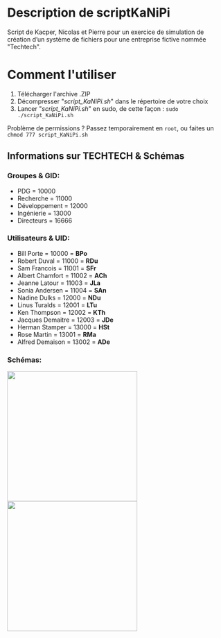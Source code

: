 # Description de scriptKaNiPi
Script de Kacper, Nicolas et Pierre pour un exercice de simulation de création d’un système de fichiers pour une entreprise fictive nommée "Techtech".

# Comment l'utiliser
1. Télécharger l'archive .ZIP
2. Décompresser "_script_KaNiPi.sh_" dans le répertoire de votre choix
3. Lancer "_script_KaNiPi.sh_" en sudo, de cette façon : `sudo ./script_KaNiPi.sh`

Problème de permissions ? Passez temporairement en `root`, ou faites un `chmod 777 script_KaNiPi.sh`

## Informations sur TECHTECH & Schémas
### Groupes & GID:
* PDG = 10000
* Recherche = 11000
* Développement = 12000
* Ingénierie = 13000
* Directeurs = 16666

### Utilisateurs & UID:
* Bill Porte = 10000 = __BPo__ 
* Robert Duval = 11000 = __RDu__ 
* Sam Francois = 11001 = __SFr__ 
* Albert Chamfort = 11002 = __ACh__ 
* Jeanne Latour = 11003 = __JLa__ 
* Sonia Andersen = 11004 = __SAn__ 
* Nadine Dulks = 12000 = __NDu__ 
* Linus Turalds = 12001 = __LTu__ 
* Ken Thompson = 12002 = __KTh__ 
* Jacques Demaitre = 12003 = __JDe__ 
* Herman Stamper = 13000 = __HSt__ 
* Rose Martin = 13001 = __RMa__ 
* Alfred Demaison = 13002 = __ADe__ 

### Schémas:
<img height="300px" src="https://i.imgur.com/4XJFSxb.png" /> <img height="300px" src="https://i.imgur.com/J04FKbd.png" />
